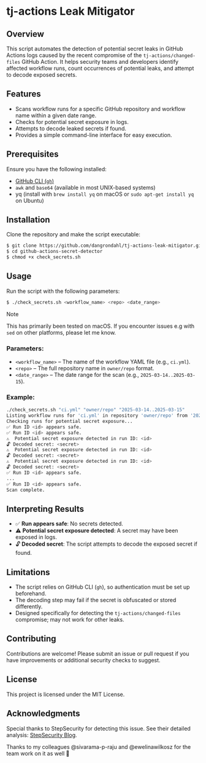 # tj-actions Leak Mitigator

## Overview

This script automates the detection of potential secret leaks in GitHub Actions logs caused by the recent compromise of the `tj-actions/changed-files` GitHub Action. It helps security teams and developers identify affected workflow runs, count occurrences of potential leaks, and attempt to decode exposed secrets.

## Features

- Scans workflow runs for a specific GitHub repository and workflow name within a given date range.
- Checks for potential secret exposure in logs.
- Attempts to decode leaked secrets if found.
- Provides a simple command-line interface for easy execution.

## Prerequisites

Ensure you have the following installed:

- [GitHub CLI (`gh`)](https://cli.github.com/)
- `awk` and `base64` (available in most UNIX-based systems)
- yq (install with `brew install yq` on macOS or `sudo apt-get install yq` on Ubuntu)

## Installation

Clone the repository and make the script executable:

```sh
$ git clone https://github.com/dangrondahl/tj-actions-leak-mitigator.git
$ cd github-actions-secret-detector
$ chmod +x check_secrets.sh
```

## Usage

Run the script with the following parameters:

```sh
$ ./check_secrets.sh <workflow_name> <repo> <date_range>
```

> [!NOTE]
>
> This has primarily been tested on macOS. If you encounter issues e.g with `sed` on other platforms, please let me know.

### Parameters:

- `<workflow_name>` – The name of the workflow YAML file (e.g., `ci.yml`).
- `<repo>` – The full repository name in `owner/repo` format.
- `<date_range>` – The date range for the scan (e.g., `2025-03-14..2025-03-15`).

### Example:

```bash
./check_secrets.sh "ci.yml" "owner/repo" "2025-03-14..2025-03-15"
Listing workflow runs for 'ci.yml' in repository 'owner/repo' from '2025-03-14..2025-03-15'...
Checking runs for potential secret exposure...
✅ Run ID <id> appears safe.
✅ Run ID <id> appears safe.
⚠️  Potential secret exposure detected in run ID: <id>
🔓 Decoded secret: <secret>
⚠️  Potential secret exposure detected in run ID: <id>
🔓 Decoded secret: <secret>
⚠️  Potential secret exposure detected in run ID: <id>
🔓 Decoded secret: <secret>
✅ Run ID <id> appears safe.
...
✅ Run ID <id> appears safe.
Scan complete.
```

## Interpreting Results

- ✅ **Run appears safe**: No secrets detected.
- ⚠️ **Potential secret exposure detected**: A secret may have been exposed in logs.
- 🔓 **Decoded secret**: The script attempts to decode the exposed secret if found.

## Limitations

- The script relies on GitHub CLI (`gh`), so authentication must be set up beforehand.
- The decoding step may fail if the secret is obfuscated or stored differently.
- Designed specifically for detecting the `tj-actions/changed-files` compromise; may not work for other leaks.

## Contributing

Contributions are welcome! Please submit an issue or pull request if you have improvements or additional security checks to suggest.

## License

This project is licensed under the MIT License.

## Acknowledgments

Special thanks to StepSecurity for detecting this issue. See their detailed analysis: [StepSecurity Blog](https://www.stepsecurity.io/blog/harden-runner-detection-tj-actions-changed-files-action-is-compromised).

Thanks to my colleagues @sivarama-p-raju and @ewelinawilkosz for the team work on it as well 🚀
